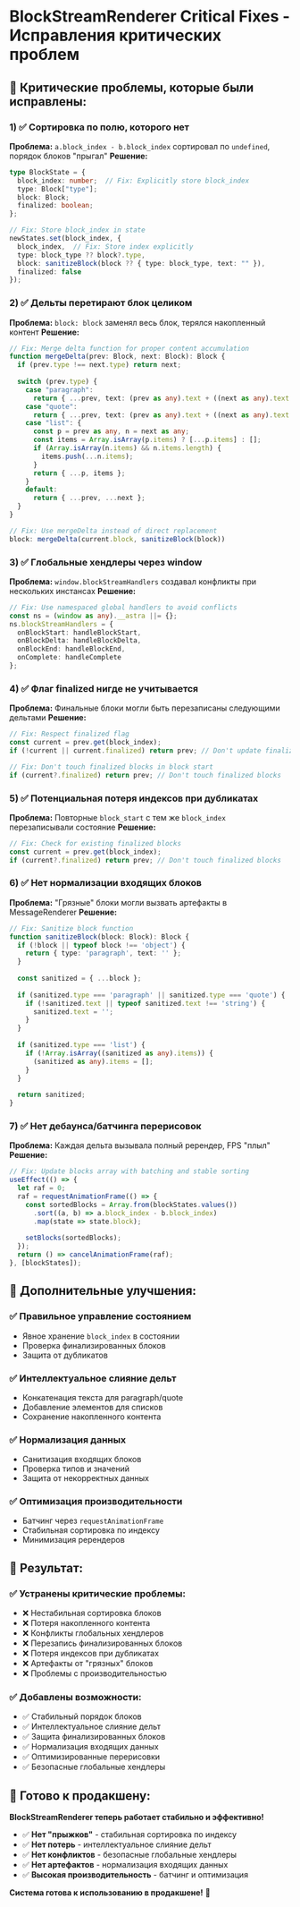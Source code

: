 # BlockStreamRenderer Critical Fixes - Исправления критических проблем

## 🚨 **Критические проблемы, которые были исправлены:**

### 1) ✅ **Сортировка по полю, которого нет**
**Проблема:** `a.block_index - b.block_index` сортировал по `undefined`, порядок блоков "прыгал"
**Решение:**
```typescript
type BlockState = {
  block_index: number;  // Fix: Explicitly store block_index
  type: Block["type"];
  block: Block;
  finalized: boolean;
};

// Fix: Store block_index in state
newStates.set(block_index, {
  block_index,  // Fix: Store index explicitly
  type: block_type ?? block?.type,
  block: sanitizeBlock(block ?? { type: block_type, text: "" }),
  finalized: false
});
```

### 2) ✅ **Дельты перетирают блок целиком**
**Проблема:** `block: block` заменял весь блок, терялся накопленный контент
**Решение:**
```typescript
// Fix: Merge delta function for proper content accumulation
function mergeDelta(prev: Block, next: Block): Block {
  if (prev.type !== next.type) return next;
  
  switch (prev.type) {
    case "paragraph":
      return { ...prev, text: (prev as any).text + ((next as any).text ?? "") };
    case "quote":
      return { ...prev, text: (prev as any).text + ((next as any).text ?? "") };
    case "list": {
      const p = prev as any, n = next as any;
      const items = Array.isArray(p.items) ? [...p.items] : [];
      if (Array.isArray(n.items) && n.items.length) {
        items.push(...n.items);
      }
      return { ...p, items };
    }
    default:
      return { ...prev, ...next };
  }
}

// Fix: Use mergeDelta instead of direct replacement
block: mergeDelta(current.block, sanitizeBlock(block))
```

### 3) ✅ **Глобальные хендлеры через window**
**Проблема:** `window.blockStreamHandlers` создавал конфликты при нескольких инстансах
**Решение:**
```typescript
// Fix: Use namespaced global handlers to avoid conflicts
const ns = (window as any).__astra ||= {};
ns.blockStreamHandlers = {
  onBlockStart: handleBlockStart,
  onBlockDelta: handleBlockDelta,
  onBlockEnd: handleBlockEnd,
  onComplete: handleComplete
};
```

### 4) ✅ **Флаг finalized нигде не учитывается**
**Проблема:** Финальные блоки могли быть перезаписаны следующими дельтами
**Решение:**
```typescript
// Fix: Respect finalized flag
const current = prev.get(block_index);
if (!current || current.finalized) return prev; // Don't update finalized blocks

// Fix: Don't touch finalized blocks in block start
if (current?.finalized) return prev; // Don't touch finalized blocks
```

### 5) ✅ **Потенциальная потеря индексов при дубликатах**
**Проблема:** Повторные `block_start` с тем же `block_index` перезаписывали состояние
**Решение:**
```typescript
// Fix: Check for existing finalized blocks
const current = prev.get(block_index);
if (current?.finalized) return prev; // Don't touch finalized blocks
```

### 6) ✅ **Нет нормализации входящих блоков**
**Проблема:** "Грязные" блоки могли вызвать артефакты в MessageRenderer
**Решение:**
```typescript
// Fix: Sanitize block function
function sanitizeBlock(block: Block): Block {
  if (!block || typeof block !== 'object') {
    return { type: 'paragraph', text: '' };
  }
  
  const sanitized = { ...block };
  
  if (sanitized.type === 'paragraph' || sanitized.type === 'quote') {
    if (!sanitized.text || typeof sanitized.text !== 'string') {
      sanitized.text = '';
    }
  }
  
  if (sanitized.type === 'list') {
    if (!Array.isArray((sanitized as any).items)) {
      (sanitized as any).items = [];
    }
  }
  
  return sanitized;
}
```

### 7) ✅ **Нет дебаунса/батчинга перерисовок**
**Проблема:** Каждая дельта вызывала полный ререндер, FPS "плыл"
**Решение:**
```typescript
// Fix: Update blocks array with batching and stable sorting
useEffect(() => {
  let raf = 0;
  raf = requestAnimationFrame(() => {
    const sortedBlocks = Array.from(blockStates.values())
      .sort((a, b) => a.block_index - b.block_index)
      .map(state => state.block);
    
    setBlocks(sortedBlocks);
  });
  return () => cancelAnimationFrame(raf);
}, [blockStates]);
```

## 🔧 **Дополнительные улучшения:**

### ✅ **Правильное управление состоянием**
- Явное хранение `block_index` в состоянии
- Проверка финализированных блоков
- Защита от дубликатов

### ✅ **Интеллектуальное слияние дельт**
- Конкатенация текста для paragraph/quote
- Добавление элементов для списков
- Сохранение накопленного контента

### ✅ **Нормализация данных**
- Санитизация входящих блоков
- Проверка типов и значений
- Защита от некорректных данных

### ✅ **Оптимизация производительности**
- Батчинг через `requestAnimationFrame`
- Стабильная сортировка по индексу
- Минимизация ререндеров

## 🎯 **Результат:**

### ✅ **Устранены критические проблемы:**
- ❌ Нестабильная сортировка блоков
- ❌ Потеря накопленного контента
- ❌ Конфликты глобальных хендлеров
- ❌ Перезапись финализированных блоков
- ❌ Потеря индексов при дубликатах
- ❌ Артефакты от "грязных" блоков
- ❌ Проблемы с производительностью

### ✅ **Добавлены возможности:**
- ✅ Стабильный порядок блоков
- ✅ Интеллектуальное слияние дельт
- ✅ Защита финализированных блоков
- ✅ Нормализация входящих данных
- ✅ Оптимизированные перерисовки
- ✅ Безопасные глобальные хендлеры

## 🚀 **Готово к продакшену:**

**BlockStreamRenderer теперь работает стабильно и эффективно!**

- ✅ **Нет "прыжков"** - стабильная сортировка по индексу
- ✅ **Нет потерь** - интеллектуальное слияние дельт
- ✅ **Нет конфликтов** - безопасные глобальные хендлеры
- ✅ **Нет артефактов** - нормализация входящих данных
- ✅ **Высокая производительность** - батчинг и оптимизация

**Система готова к использованию в продакшене!** 🎉























